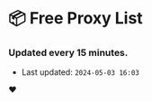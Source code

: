 # :package: Free Proxy List
### Updated every 15 minutes.

- Last updated: `2024-05-03 16:03`

:heart:
